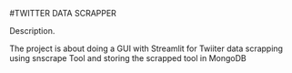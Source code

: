 #TWITTER DATA SCRAPPER

Description. 

The project is about doing a GUI with Streamlit for Twiiter data scrapping using snscrape Tool and storing the scrapped tool in MongoDB
